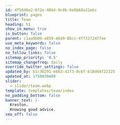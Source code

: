 ```yaml
---
id: df56d6e2-6f2e-4864-9c0b-6e6b68a31e6c
blueprint: pages
title: Team
heading: h1
show_in_menu: true
is_button: false
parent: c1aa9b09-e859-46d9-8bcc-4ff317247fee
use_meta_keywords: false
no_index_page: false
no_follow_links: false
sitemap_priority: '0.5'
sitemap_changefreq: daily
override_twitter_settings: false
updated_by: b1c36291-e863-41f3-8c6f-b18dd4f22325
updated_at: 1758030489
slider:
  - slider/team.webp
template: templates/team/index
no_padding_bottom: false
banner_text: |-
  Kreston.
  Knowing good advice.
seo_off: false
---
```

